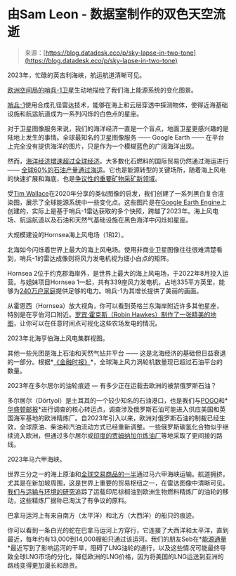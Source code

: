 <!--yml

category: 未分类

date: 2024-05-27 14:42:40

-->

# 由Sam Leon - 数据室制作的双色天空流逝

> 来源：[https://blog.datadesk.eco/p/sky-lapse-in-two-tone](https://blog.datadesk.eco/p/sky-lapse-in-two-tone)

2023年，忙碌的英吉利海峡，航运航道清晰可见。

[欧洲空间局的哨兵-1卫星](https://www.esa.int/Applications/Observing_the_Earth/Copernicus/Sentinel-1)生动地描绘了我们海上能源系统的变化图景。

[哨兵-1](https://en.wikipedia.org/wiki/Synthetic-aperture_radar)使用合成孔径雷达技术，能够在海上和云层穿透中探测物体，使得近海基础设施和航运航道成为一系列闪烁的白色点的星座。

对于卫星图像服务来说，我们的海洋经济一直是一个盲点，地面卫星更感兴趣的是陆地上发生的事情。全球最知名的卫星图像服务 —— Google Earth —— 在平台上完全没有提供海洋的图片，只是作为一个模糊蓝色的广阔海洋出现。

然而，[海洋经济增速超过全球经济](https://www.ft.com/content/d77fff4d-a9c6-4224-89fc-b3b08d1d833b)。大多数化石燃料的国际贸易仍然通过海运进行 —— [全球60%的石油产量通过海运](https://www.eia.gov/international/analysis/special-topics/World_Oil_Transit_Chokepoints)。它也是能源转型的关键场所，随着海上风电的快速扩展和海底，也是[争议性的重要矿物采矿新领域](https://www.reuters.com/graphics/MINING-DEEPSEA/CLIMATE/zjpqezqzlpx/)。

受[Tim Wallace](https://twitter.com/wallacetim)在2020年分享的类似图像的启发，我们创建了一系列黑白复合渲染图，展示了全球能源系统中一些变化点。这些图片是在[Google Earth Engine](https://earthengine.google.com/)上创建的，实际上是基于哨兵-1雷达获取的多个快照，跨越了2023年。海上风电场、航运航道以及石油和天然气基础设施在黑色海洋中闪烁如星座。

大规模建设的Hornsea海上风电场（1和2）。

北海如今闪烁着世界上最大的海上风电场。使用非商业卫星图像往往很难清楚看到，哨兵-1的雷达成像则将风力发电机视为细小白点的矩阵。

Hornsea 2位于约克郡海岸外，是世界上最大的海上风电场，于2022年8月投入运营。与姐妹项目Hornsea 1一起，共有339座风力发电机，占地335平方英里，能够为[240万户家庭](https://orsted.co.uk/energy-solutions/offshore-wind/our-wind-farms/hornsea2)提供足够的电力。哨兵-1为其增长提供了美丽的画面。

从霍恩西（Hornsea）放大视角，你可以看到英格兰东海岸附近许多其他星座，特别是在亨伯河口附近。[罗宾·霍克斯（Robin Hawkes）制作了一张精美的地图](https://renewables-map.robinhawkes.com/#8.01/53.689/0.955)，让你可以在任意时间点可视化这些农场发电的情况。

2023年北海亨伯海上风电集群视图。

其他一些光团是海上石油和天然气钻井平台 —— 这是北海经济的基础但日益衰退的一部分。根据*[《金融时报》](https://www.ft.com/content/d77fff4d-a9c6-4224-89fc-b3b08d1d833b)*，全球海上风力涡轮机数量现已超过石油平台的数量。

2023年在多尔居尔的油轮痕迹 — 有多少正在运载去欧洲的被禁俄罗斯石油？

多尔居尔（Dörtyol）是土耳其的一个较少知名的石油港口，也是我们与[POGO](https://www.pogo.org/investigations/the-pentagon-is-buying-fuel-made-with-russian-oil)和*[华盛顿邮报](https://www.washingtonpost.com/business/2023/11/14/russian-oil-sanctions-us-greece-turkey/)*进行调查的核心转运点，调查涉及俄罗斯石油可能进入供应美国和英国海军基地的欧洲精炼厂。自2023年引入以来，欧洲对俄罗斯石油的制裁已经生效，全球原油、柴油和汽油流动方式已经重新调整。一些俄罗斯碳氢化合物似乎继续流入欧洲，但通过多尔居尔或[印度的贾姆纳加尔炼油厂](https://energyandcleanair.org/publication/the-laundromat-how-the-price-cap-coalition-whitewashes-russian-oil-in-third-countries/)等地采取了更间接的路线。

2023年马六甲海峡。

世界三分之一的海上原油和[全球交易商品的一半](https://www.nippon-foundation.or.jp/en/what/projects/safe_passage)通过马六甲海峡运输。航道拥挤，尤其是在新加坡周围，这是世界上重要的贸易枢纽之一，在雷达图像中清晰可见。[我们与运输与环境的研究](https://www.transportenvironment.org/discover/broken-promise-how-enis-refineries-are-still-relying-on-palm-oil-based-products/)追踪了运载印尼棕榈油到欧洲生物燃料精炼厂的油轮的移动，这些精炼厂据称已淘汰了有争议的原料。

巴拿马运河上有来自南方（太平洋）和北方（大西洋）的船只的痕迹。

你可以看到一条白光的蛇在巴拿马运河上方穿行，它连接了大西洋和太平洋，直到最近，每年约有13,000到14,000艘船只通过该运河。我们的朋友Seb在*[能源通量](https://www.energyflux.news/p/the-panama-paradox-us-lng-drought-gas-trade)*最近写到了影响运河的干旱，阻碍了LNG油轮的通行，以及这些情况可能最终导致全球LNG市场的分化，降低欧洲的LNG价格，因为将美国的LNG运送到亚洲的路线变得更加漫长和昂贵。
